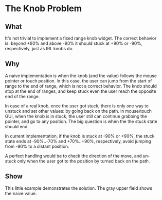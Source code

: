 # The Knob Problem

## What

It's not trivial to implement a fixed range knob widget. The correct behavior is: beyond +90% and above -90% it should stuck at +90% or -90%, respectively, just as IRL knobs do.

## Why

A naive implementation is when the knob (and the value) follows the mouse pointer or touch position. In this case, the user can jump from the start of range to the end of range, which is not a correct behavior. The knob should stop at the end of ranges, and keep stuck even the user reach the opposite end of the range.

In case of a real knob, once the user got stuck, there is only one way to unstuck and set other values: by going back on the path. In mouse/touch GUI, when the knob is in stuck, the user still can continue grabbing the pointer, and go to any position. The big question is when the the stuck state should end.

In current implementation, if the knob is stuck at -90% or +90%, the stuck state ends at -90%..-70% and +70%..+90%, respectively, avoid jumping from -90% to a distant position.

A perfect handling would be to check the direction of the move, and un-stuck only when the user got to the position by turned back on the path.

## Show

This little example demonstrates the solution. The gray upper field shows the naive value.
